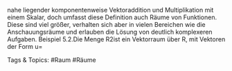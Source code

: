 nahe liegender komponentenweise Vektoraddition und Multiplikation mit einem Skalar, doch umfasst
diese Definition auch Räume von Funktionen. Diese sind viel größer, verhalten sich aber in vielen
Bereichen wie die Anschauungsräume und erlauben die Lösung von deutlich komplexeren Aufgaben.
Beispiel 5.2.Die Menge R2ist ein Vektorraum über R, mit Vektoren der Form
u= 

   Tags & Topics:
   #Raum
   #Räume